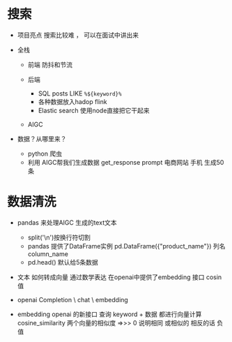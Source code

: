 # 搜索

- 项目亮点
    搜索比较难 ， 可以在面试中讲出来

- 全栈  
  - 前端 防抖和节流
  - 后端
      - SQL posts LIKE `%${keyword}%`
      - 各种数据放入hadop flink
      - Elastic search  使用node直接把它干起来

  - AIGC


- 数据？从哪里来？
    - python 爬虫
    - 利用 AIGC帮我们生成数据
          get_response
          prompt 电商网站 手机  生成50条


# 数据清洗
- pandas 来处理AIGC 生成的text文本
    - split('\n')按换行符切割
    - pandas 提供了DataFrame实例
        pd.DataFrame({"product_name"})  列名  column_name
    - pd.head()
        默认给5条数据


- 文本 如何转成向量 通过数学表达  在openai中提供了embedding 接口
    cosin 值

- openai Completion \ chat \ embedding
- embedding
    openai 的新接口
    查询 keyword + 数据 都进行向量计算
    cosine_similarity  两个向量的相似度 =>>> 0  说明相同  或相似的
    相反的话 负值